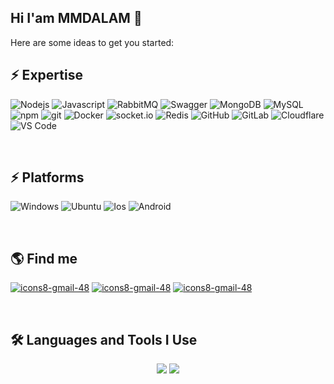 ## Hi I'am MMDALAM 👋

Here are some ideas to get you started:
<br>

## ⚡ Expertise
<p>
  
  ![Nodejs](https://img.shields.io/static/v1?style=for-the-badge&message=Node.js&color=339933&logo=Node.js&logoColor=FFFFFF&label=)
  ![Javascript](https://img.shields.io/badge/JavaScript-F7DF1E?style=for-the-badge&logo=javascript&logoColor=black)
  ![RabbitMQ](https://img.shields.io/static/v1?style=for-the-badge&message=RabbitMQ&color=FF6600&logo=RabbitMQ&logoColor=FFFFFF&label=)
  ![Swagger](https://img.shields.io/static/v1?style=for-the-badge&message=Swagger&color=222222&logo=Swagger&logoColor=85EA2D&label=)
  ![MongoDB](https://img.shields.io/badge/-MongoDB-13aa52?style=flat-square&logo=mongodb&logoColor=white)
  ![MySQL](https://img.shields.io/badge/-MySQL-F87822?style=flat-square&logo=mysql&logoColor=336791)
  ![npm](https://img.shields.io/badge/-NPM-CB3837?style=flat-square&logo=npm&logoColor=white)
  ![git](https://img.shields.io/badge/-Git-F05032?style=flat-square&logo=git&logoColor=white)
  ![Docker](https://img.shields.io/badge/-Docker-46a2f1?style=flat-square&logo=docker&logoColor=white)
  ![socket.io](https://img.shields.io/badge/-Socket.io-ffffff?style=flat-square&logo=socket.io&logoColor=black)
  ![Redis](https://img.shields.io/badge/-Redis-B02727?style=flat-square&logo=redis&logoColor=white)
  ![GitHub](https://img.shields.io/badge/-GitHub-181717?style=flat-square&logo=github)
  ![GitLab](https://img.shields.io/badge/-GitLab-FCA121?style=flat-square&logo=gitlab)
  ![Cloudflare](https://img.shields.io/badge/Cloudflare-F38020?style=flat-square&logo=Cloudflare&logoColor=white)
  ![VS Code](https://img.shields.io/badge/Visual_Studio_Code-0078D4?style=flat-square&logo=visual%20studio%20code&logoColor=white)

</p>


<br>

## ⚡ Platforms
  ![Windows](https://img.shields.io/badge/Windows-0078D6?style=for-the-badge&logo=windows&logoColor=white)
  ![Ubuntu](https://img.shields.io/badge/Ubuntu-E95420?style=for-the-badge&logo=ubuntu&logoColor=white)
  ![Ios](https://img.shields.io/badge/iOS-000000?style=for-the-badge&logo=apple&logoColor=white)
  ![Android](https://img.shields.io/badge/Android-0078D6?style=for-the-badge&logo=android&color=339933&logoColor=white)

<br>

## 🌎 Find me

  [![icons8-gmail-48](https://user-images.githubusercontent.com/74541595/179397245-37cdb849-4283-4f70-956c-f2e739e44401.png)](mailto:mmmohammadalam@gmail.com)
  [![icons8-gmail-48](https://github.com/user-attachments/assets/352983df-c730-45e6-8d32-22338820290e)](https://instagram.com/mmd_alam1999)
  [![icons8-gmail-48](https://github.com/user-attachments/assets/8663b18c-9138-4918-91e9-1e887c89543a)](https://t.me/@mmdalam1999)

<br>

## 🛠️ Languages and Tools I Use

<div align="center">
    <img src="https://skillicons.dev/icons?i=,html,css,vscode,github,figma,tailwind,git,r" />
    <img src="https://skillicons.dev/icons?i=nodejs,javascript,,express,,mongodb,mysql," /><br>
</div>
